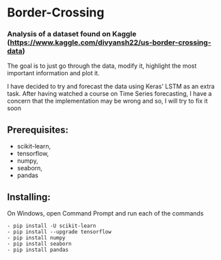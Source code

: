 # Border-Crossing
### Analysis of a dataset found on Kaggle (https://www.kaggle.com/divyansh22/us-border-crossing-data)
The goal is to just go through the data, modify it, highlight the most important information and plot it.

I have decided to try and forecast the data using Keras' LSTM as an extra task.
After having watched a course on Time Series forecasting, I have a concern that the implementation may be wrong and so, I will try to fix it soon

## Prerequisites:
- scikit-learn,
- tensorflow,
- numpy,
- seaborn,
- pandas

## Installing:
On Windows, open Command Prompt and run each of the commands
```
- pip install -U scikit-learn
- pip install --upgrade tensorflow
- pip install numpy
- pip install seaborn 
- pip install pandas
```
